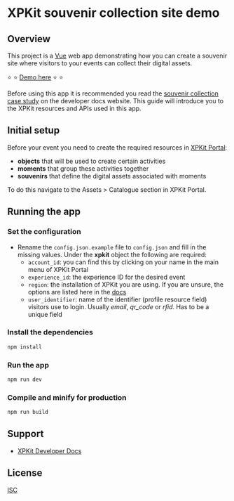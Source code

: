# XPKit souvenir collection site demo

## Overview

This project is a [Vue](https://vuejs.org/) web app demonstrating how you can create a souvenir site where visitors to your events can collect their digital assets.

:star: :star: [Demo here](https://souvenir-demo.xpkit.net) :star: :star:

Before using this app it is recommended you read the [souvenir collection case study](https://developer.xpkit.com/case-studies/visitor-moments-souvenirs/) on the developer docs website. This guide will introduce you to the XPKit resources and APIs used in this app.

## Initial setup

Before your event you need to create the required resources in [XPKit Portal](https://portal.xpkit.net):

- **objects** that will be used to create certain activities
- **moments** that group these activities together
- **souvenirs** that define the digital assets associated with moments

To do this navigate to the Assets > Catalogue section in XPKit Portal.


## Running the app

### Set the configuration

- Rename the `config.json.example` file to `config.json` and fill in  the missing values. Under the **xpkit** object the following are required:
    - `account_id`: you can find this by clicking on your name in the main menu of XPKit Portal
    - `experience_id`: the experience ID for the desired event
    - `region`: the installation of XPKit you are using. If you are unsure, the options are listed here in the [docs](https://developer.xpkit.com/getting-started/connecting-to-your-instance-of-xpkit/)
    - `user_identifier`: name of the identifier (profile resource field) visitors use to login. Usually *email*, *qr_code* or *rfid*. Has to be a unique field

### Install the dependencies

```sh
npm install
```

### Run the app

```sh
npm run dev
```

### Compile and minify for production

```sh
npm run build
```

## Support

- [XPKit Developer Docs](https://developer.xpkit.com)

## License
[ISC](LICENSE)